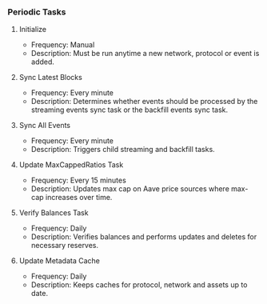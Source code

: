 <!-- Pytest Coverage Comment:Begin -->
<!-- Pytest Coverage Comment:End -->

### Periodic Tasks

1. Initialize
   - Frequency: Manual
   - Description: Must be run anytime a new network, protocol or event is added.

2. Sync Latest Blocks
   - Frequency: Every minute
   - Description: Determines whether events should be processed by the streaming events sync task or the backfill events sync task.

3. Sync All Events
   - Frequency: Every minute
   - Description: Triggers child streaming and backfill tasks.

4. Update MaxCappedRatios Task
   - Frequency: Every 15 minutes
   - Description: Updates max cap on Aave price sources where max-cap increases over time.

5. Verify Balances Task
   - Frequency: Daily
   - Description: Verifies balances and performs updates and deletes for necessary reserves.

6. Update Metadata Cache
   - Frequency: Daily
   - Description: Keeps caches for protocol, network and assets up to date.

